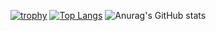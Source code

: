[![trophy](https://github-profile-trophy.vercel.app/?username=simonpirko&margin-w=15&margin-h=15)](https://github.com/ryo-ma/github-profile-trophy)
[![Top Langs](https://github-readme-stats.vercel.app/api/top-langs/?username=simonpirko)](https://github.com/anuraghazra/github-readme-stats)
![Anurag's GitHub stats](https://github-readme-stats.vercel.app/api?username=simonpirko&show_icons=true)
